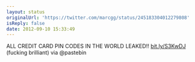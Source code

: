 ```yaml
---
layout: status
originalUrl: 'https://twitter.com/marcgg/status/245183304012279808'
isReply: false
date: 2012-09-10 15:33:49
---
```


ALL CREDIT CARD PIN CODES IN THE WORLD LEAKED!! [bit.ly/S3KwDJ](http://bit.ly/S3KwDJ) (fucking brilliant) via @pastebin

